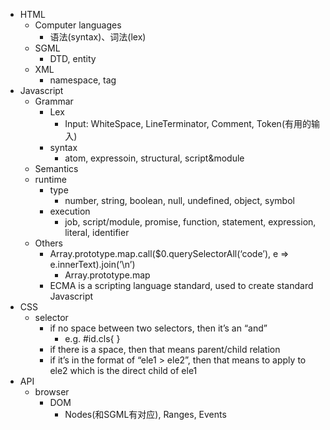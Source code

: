 
*   HTML
    *   Computer languages
        *   语法(syntax)、词法(lex)
    *   SGML
        *   DTD, entity
    *   XML
        *   namespace, tag
*   Javascript
    *   Grammar
        *   Lex
            *   Input: WhiteSpace, LineTerminator, Comment, Token(有用的输入)
        *   syntax
            *   atom, expressoin, structural, script&module
    *   Semantics
    *   runtime
        *   type
            *   number, string, boolean, null, undefined, object, symbol
        *   execution
            *   job, script/module, promise, function, statement, expression, literal, identifier
    *   Others
        *   Array.prototype.map.call($0.querySelectorAll(‘code’), e => e.innerText).join(’\n’)
            *   Array.prototype.map
        *   ECMA is a scripting language standard, used to create standard Javascript
*   CSS
    *   selector
        *   if no space between two selectors, then it’s an “and”
            *   e.g. #id.cls{ }
        *   if there is a space, then that means parent/child relation
        *   if it’s in the format of “ele1 > ele2”, then that means to apply to ele2 which is the direct child of ele1
*   API
    *   browser
        *   DOM
            *   Nodes(和SGML有对应), Ranges, Events

